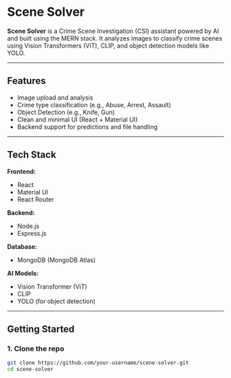 # Scene Solver

**Scene Solver** is a Crime Scene Investigation (CSI) assistant powered by AI and built using the MERN stack. It analyzes images to classify crime scenes using Vision Transformers (ViT), CLIP, and object detection models like YOLO.

---

## Features

- Image upload and analysis
- Crime type classification (e.g., Abuse, Arrest, Assault)
- Object Detection (e.g., Knife, Gun)
- Clean and minimal UI (React + Material UI)
- Backend support for predictions and file handling

---

## Tech Stack

**Frontend:**
- React
- Material UI
- React Router

**Backend:**
- Node.js
- Express.js

**Database:**
- MongoDB (MongoDB Atlas)

**AI Models:**
- Vision Transformer (ViT)
- CLIP
- YOLO (for object detection)

---

## Getting Started

### 1. Clone the repo
```bash
git clone https://github.com/your-username/scene-solver.git
cd scene-solver

